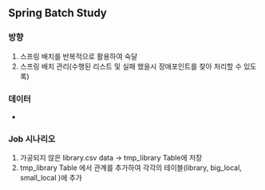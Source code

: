 ## Spring Batch Study

### 방향

1. 스프링 배치를 반복적으로 활용하여 숙달
2. 스프링 배치 관리(수행된 리스트 및 실패 했을시 장애포인트를 찾아 처리할 수 있도록)

### 데이터

- 

### Job 시나리오

1. 가공되지 않은 library.csv data → tmp_library Table에 저장
2. tmp_library Table 에서 관계를 추가하여 각각의 테이블(library, big_local, small_local )에 추가